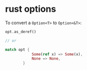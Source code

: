 # rust options

To convert a `Option<T>` to `Option<&T>`:

```rust
opt.as_deref()

// or

match opt {
            Some(ref x) => Some(x),
            None => None,
        }

```
